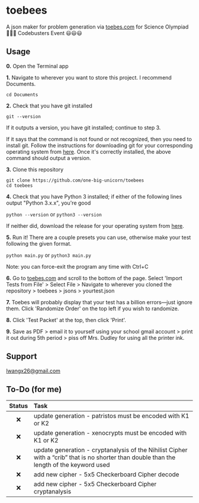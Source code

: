 
# toebees

A json maker for problem generation via [toebes.com](https://toebes.com/codebusters/) for Science Olympiad 🤮🤮🤮 Codebusters Event 😃😃😃




## Usage

**0.** Open the Terminal app


**1.** Navigate to wherever you want to store this project. I recommend Documents. 
```
cd Documents
```


**2.** Check that you have git installed
```
git --version
```
If it outputs a version, you have git installed; continue to step 3.

If it says that the command is not found or not recognized, then you need to install git. Follow the instructions for downloading git for your corresponding operating system from [here](https://git-scm.com/book/en/v2/Getting-Started-Installing-Git). Once it's correctly installed, the above command should output a version.



**3.** Clone this repository
```
git clone https://github.com/one-big-unicorn/toebees
cd toebees
```


**4.** Check that you have Python 3 installed; if either of the following lines output "Python 3.x.x", you're good

`python --version`    or    `python3 --version`

If neither did, download the release for your operating system from [here](https://www.python.org/downloads/).



**5.** Run it! There are a couple presets you can use, otherwise make your test following the given format. 

`python main.py`    or    `python3 main.py`

Note: you can force-exit the program any time with Ctrl+C


**6.** Go to [toebes.com](https://toebes.com/codebusters/TestManage.html) and scroll to the bottom of the page. 
Select 'Import Tests from File' > Select File > Navigate to wherever you cloned the repository > toebees > jsons > yourtest.json


**7.** Toebes will probably display that your test has a billion errors—just ignore them.
Click 'Randomize Order' on the top left if you wish to randomize.


**8.** Click 'Test Packet' at the top, then click 'Print'.


**9.** Save as PDF > email it to yourself using your school gmail account > print it out during 5th period > piss off Mrs. Dudley for using all the printer ink.
## Support

lwangx26@gmail.com


## To-Do (for me)
| Status | Task |
| :---: | :------  |
|❌      | update generation - patristos must be encoded with K1 or K2 |
|❌      | update generation - xenocrypts must be encoded with K1 or K2 |
|❌      | update generation - cryptanalysis of the Nihilist Cipher with a “crib” that is no shorter than double than the length of the keyword used |
|❌      | add new cipher - 5x5 Checkerboard Cipher decode |
|❌      | add new cipher - 5x5 Checkerboard Cipher cryptanalysis |

